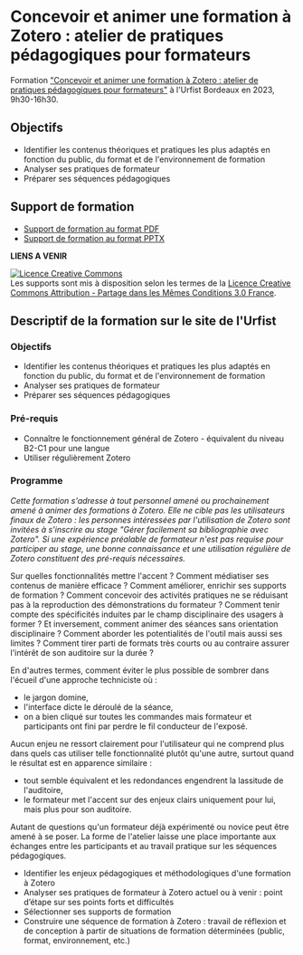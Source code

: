 # Concevoir et animer une formation à Zotero : atelier de pratiques pédagogiques pour formateurs

Formation ["Concevoir et animer une formation à Zotero : atelier de pratiques pédagogiques pour formateurs"](https://sygefor.reseau-urfist.fr/#/training/9696/11447?from=true) à l'Urfist Bordeaux en 2023, 9h30-16h30.

## Objectifs

* Identifier les contenus théoriques et pratiques les plus adaptés en fonction du public, du format et de l'environnement de formation
* Analyser ses pratiques de formateur
* Préparer ses séquences pédagogiques

## Support de formation

* [Support de formation au format PDF]() 
* [Support de formation au format PPTX]() 

**LIENS A VENIR**


<a rel="license" href="http://creativecommons.org/licenses/by-sa/3.0/fr/"><img alt="Licence Creative Commons" style="border-width:0" src="https://i.creativecommons.org/l/by-sa/3.0/fr/88x31.png" /></a><br />Les supports sont mis à disposition selon les termes de la <a rel="license" href="http://creativecommons.org/licenses/by-sa/3.0/fr/">Licence Creative Commons Attribution -  Partage dans les Mêmes Conditions 3.0 France</a>.

## Descriptif de la formation sur le site de l'Urfist

### Objectifs

* Identifier les contenus théoriques et pratiques les plus adaptés en fonction du public, du format et de l'environnement de formation
* Analyser ses pratiques de formateur
* Préparer ses séquences pédagogiques

### Pré-requis

*	Connaître le fonctionnement général de Zotero - équivalent du niveau B2-C1 pour une langue
*	Utiliser régulièrement Zotero

### Programme

_Cette formation s'adresse à tout personnel amené ou prochainement amené à animer des formations à Zotero. Elle ne cible pas les utilisateurs finaux de Zotero : les personnes intéressées par l'utilisation de Zotero sont invitées à s'inscrire au stage "Gérer facilement sa bibliographie avec Zotero". Si une expérience préalable de formateur n'est pas requise pour participer au stage, une bonne connaissance et une utilisation régulière de Zotero constituent des pré-requis nécessaires._

Sur quelles fonctionnalités mettre l'accent ? Comment médiatiser ses contenus de manière efficace ? Comment améliorer, enrichir ses supports de formation ? Comment concevoir des activités pratiques ne se réduisant pas à la reproduction des démonstrations du formateur ?
Comment tenir compte des spécificités induites par le champ disciplinaire des usagers à former ? Et inversement, comment animer des séances sans orientation disciplinaire ? Comment aborder les potentialités de l'outil mais aussi ses limites ? Comment tirer parti de formats très courts ou au contraire assurer l'intérêt de son auditoire sur la durée ?

En d'autres termes, comment éviter le plus possible de sombrer dans l'écueil d'une approche techniciste où :
* le jargon domine,
* l'interface dicte le déroulé de la séance,
* on a bien cliqué sur toutes les commandes mais formateur et participants ont fini par perdre le fil conducteur de l'exposé.

Aucun enjeu ne ressort clairement pour l'utilisateur qui ne comprend plus dans quels cas utiliser telle fonctionnalité plutôt qu'une autre, surtout quand le résultat est en apparence similaire :
* tout semble équivalent et les redondances engendrent la lassitude de l'auditoire,
* le formateur met l'accent sur des enjeux clairs uniquement pour lui, mais plus pour son auditoire.

Autant de questions qu'un formateur déjà expérimenté ou novice peut être amené à se poser.
La forme de l'atelier laisse une place importante aux échanges entre les participants et au travail pratique sur les séquences pédagogiques.
* Identifier les enjeux pédagogiques et méthodologiques d'une formation à Zotero
* Analyser ses pratiques de formateur à Zotero actuel ou à venir : point d’étape sur ses points forts et difficultés 
* Sélectionner ses supports de formation 
* Construire une séquence de formation à Zotero : travail de réflexion et de conception à partir de situations de formation déterminées (public, format, environnement, etc.)
